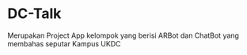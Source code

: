 # DC-Talk
Merupakan Project App kelompok yang berisi ARBot dan ChatBot yang membahas seputar Kampus UKDC


